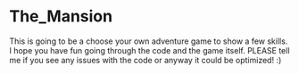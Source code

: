 # The_Mansion
This is going to be a choose your own adventure game to show a few skills. I hope you have fun going through the code and the game itself. PLEASE tell me if you see any issues with the code or anyway it could be optimized!  :)
